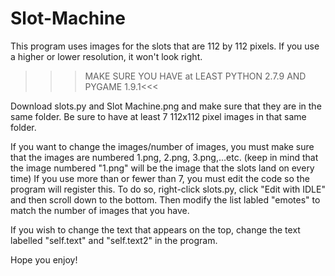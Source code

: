 # Slot-Machine

This program uses images for the slots that are 112 by 112 pixels. If you use a higher or lower resolution, it won't look right.

>>>MAKE SURE YOU HAVE at LEAST PYTHON 2.7.9 AND PYGAME 1.9.1<<<

Download slots.py and Slot Machine.png and make sure that they are in the same folder. Be sure to have at least 7 112x112 pixel images in that same folder. 

If you want to change the images/number of images, you must make sure that the images are numbered 1.png, 2.png, 3.png,...etc. (keep in mind that the image numbered "1.png" will be the image that the slots land on every time) If you use more than or fewer than 7, you must edit the code so the program will register this. To do so, right-click slots.py, click "Edit with IDLE" and then scroll down to the bottom. Then modify the list labled "emotes" to match the number of images that you have.

If you wish to change the text that appears on the top, change the text labelled "self.text" and "self.text2" in the program.

Hope you enjoy!
